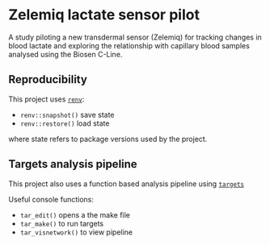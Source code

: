 # Zelemiq lactate sensor pilot
A study piloting a new transdermal sensor (Zelemiq) for tracking changes in blood lactate and exploring the relationship with capillary blood samples analysed using the Biosen C-Line.

## Reproducibility

This project uses
[`renv`](https://rstudio.github.io/renv/articles/renv.html#reproducibility):

- `renv::snapshot()` save state
- `renv::restore()` load state

where state refers to package versions used by the project.

## Targets analysis pipeline

This project also uses a function based analysis pipeline using
[`targets`](https://books.ropensci.org/targets/)

Useful console functions:

- `tar_edit()` opens a the make file
- `tar_make()` to run targets
- `tar_visnetwork()` to view pipeline
